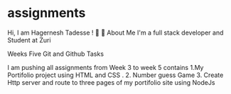 # assignments

Hi, I am Hagernesh Tadesse ! 👋
🚀 About Me
I'm a full stack developer and Student at Zuri

Weeks Five Git and Github Tasks

I am pushing all assignments from Week 3 to week 5 contains 
1.My Portifolio project using HTML and CSS .
2. Number guess Game
3. Create Http server and route to three pages of my portifolio site using NodeJs




